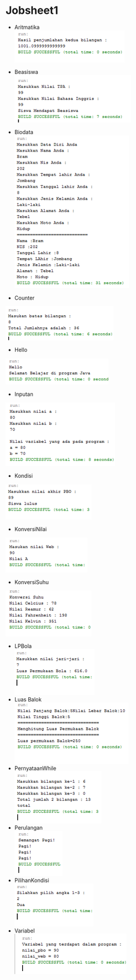 # Jobsheet1
* Aritmatika <br>
![alt text](https://github.com/DannyBramantyo9/Jobsheet1/blob/master/Hasil%20JS1/Aritmatika.png)

* Beasiswa <br>
![alt text](https://github.com/DannyBramantyo9/Jobsheet1/blob/master/Hasil%20JS1/Beasiswa.png)

* Biodata <br>
![alt text](https://github.com/DannyBramantyo9/Jobsheet1/blob/master/Hasil%20JS1/Biodata.png)
* Counter <br>

![alt text](https://github.com/DannyBramantyo9/Jobsheet1/blob/master/Hasil%20JS1/Counter.png)
* Hello <br>

![alt text](https://github.com/DannyBramantyo9/Jobsheet1/blob/master/Hasil%20JS1/HelloTelkom.png)
* Inputan <br>

![alt text](https://github.com/DannyBramantyo9/Jobsheet1/blob/master/Hasil%20JS1/Inputan.png)
* Kondisi <br>

![alt text](https://github.com/DannyBramantyo9/Jobsheet1/blob/master/Hasil%20JS1/Kondisi.png)
* KonversiNilai <br>

![alt text](https://github.com/DannyBramantyo9/Jobsheet1/blob/master/Hasil%20JS1/KonversiNilai.png)
* KonversiSuhu <br>

![alt text](https://github.com/DannyBramantyo9/Jobsheet1/blob/master/Hasil%20JS1/KonversiSuhu.png)
* LPBola <br>
![alt text](https://github.com/DannyBramantyo9/Jobsheet1/blob/master/Hasil%20JS1/LPBola.png)
* Luas Balok <br>
![alt text](https://github.com/DannyBramantyo9/Jobsheet1/blob/master/Hasil%20JS1/LuasBalok.png)
* PernyataanWhile <br>
![alt text](https://github.com/DannyBramantyo9/Jobsheet1/blob/master/Hasil%20JS1/PernyataanWhile.png)
* Perulangan <br>
![alt text](https://github.com/DannyBramantyo9/Jobsheet1/blob/master/Hasil%20JS1/Perulangan.png)
* PilihanKondisi <br>
![alt text](https://github.com/DannyBramantyo9/Jobsheet1/blob/master/Hasil%20JS1/PilihanKondisi.png)
* Variabel <br>
![alt text](https://github.com/DannyBramantyo9/Jobsheet1/blob/master/Hasil%20JS1/Variabel.png)

